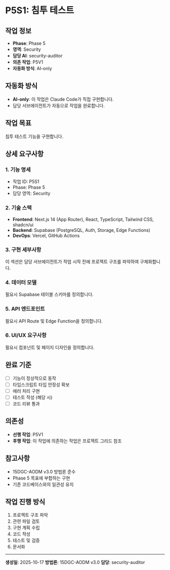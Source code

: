 # P5S1: 침투 테스트

## 작업 정보
- **Phase**: Phase 5
- **영역**: Security
- **담당 AI**: security-auditor
- **의존 작업**: P5V1
- **자동화 방식**: AI-only


## 자동화 방식
- **AI-only**: 이 작업은 Claude Code가 직접 구현합니다.
- 담당 서브에이전트가 자동으로 작업을 완료합니다.


## 작업 목표
침투 테스트 기능을 구현합니다.

## 상세 요구사항

### 1. 기능 명세
- 작업 ID: P5S1
- Phase: Phase 5
- 담당 영역: Security

### 2. 기술 스택
- **Frontend**: Next.js 14 (App Router), React, TypeScript, Tailwind CSS, shadcn/ui
- **Backend**: Supabase (PostgreSQL, Auth, Storage, Edge Functions)
- **DevOps**: Vercel, GitHub Actions

### 3. 구현 세부사항
이 섹션은 담당 서브에이전트가 작업 시작 전에 프로젝트 구조를 파악하여 구체화합니다.

### 4. 데이터 모델
필요시 Supabase 테이블 스키마를 정의합니다.

### 5. API 엔드포인트
필요시 API Route 및 Edge Function을 정의합니다.

### 6. UI/UX 요구사항
필요시 컴포넌트 및 페이지 디자인을 정의합니다.

## 완료 기준
- [ ] 기능이 정상적으로 동작
- [ ] 타입스크립트 타입 안정성 확보
- [ ] 에러 처리 구현
- [ ] 테스트 작성 (해당 시)
- [ ] 코드 리뷰 통과

## 의존성
- **선행 작업**: P5V1
- **후행 작업**: 이 작업에 의존하는 작업은 프로젝트 그리드 참조

## 참고사항
- 15DGC-AODM v3.0 방법론 준수
- Phase 5 목표에 부합하는 구현
- 기존 코드베이스와의 일관성 유지

## 작업 진행 방식
1. 프로젝트 구조 파악
2. 관련 파일 검토
3. 구현 계획 수립
4. 코드 작성
5. 테스트 및 검증
6. 문서화

---
**생성일**: 2025-10-17
**방법론**: 15DGC-AODM v3.0
**담당**: security-auditor
